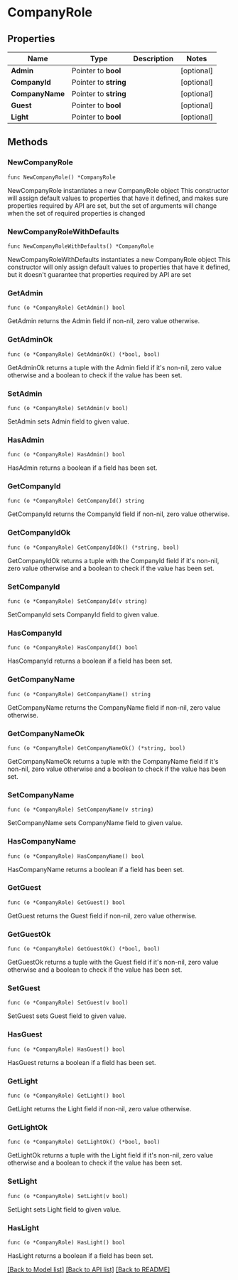 # CompanyRole

## Properties

Name | Type | Description | Notes
------------ | ------------- | ------------- | -------------
**Admin** | Pointer to **bool** |  | [optional] 
**CompanyId** | Pointer to **string** |  | [optional] 
**CompanyName** | Pointer to **string** |  | [optional] 
**Guest** | Pointer to **bool** |  | [optional] 
**Light** | Pointer to **bool** |  | [optional] 

## Methods

### NewCompanyRole

`func NewCompanyRole() *CompanyRole`

NewCompanyRole instantiates a new CompanyRole object
This constructor will assign default values to properties that have it defined,
and makes sure properties required by API are set, but the set of arguments
will change when the set of required properties is changed

### NewCompanyRoleWithDefaults

`func NewCompanyRoleWithDefaults() *CompanyRole`

NewCompanyRoleWithDefaults instantiates a new CompanyRole object
This constructor will only assign default values to properties that have it defined,
but it doesn't guarantee that properties required by API are set

### GetAdmin

`func (o *CompanyRole) GetAdmin() bool`

GetAdmin returns the Admin field if non-nil, zero value otherwise.

### GetAdminOk

`func (o *CompanyRole) GetAdminOk() (*bool, bool)`

GetAdminOk returns a tuple with the Admin field if it's non-nil, zero value otherwise
and a boolean to check if the value has been set.

### SetAdmin

`func (o *CompanyRole) SetAdmin(v bool)`

SetAdmin sets Admin field to given value.

### HasAdmin

`func (o *CompanyRole) HasAdmin() bool`

HasAdmin returns a boolean if a field has been set.

### GetCompanyId

`func (o *CompanyRole) GetCompanyId() string`

GetCompanyId returns the CompanyId field if non-nil, zero value otherwise.

### GetCompanyIdOk

`func (o *CompanyRole) GetCompanyIdOk() (*string, bool)`

GetCompanyIdOk returns a tuple with the CompanyId field if it's non-nil, zero value otherwise
and a boolean to check if the value has been set.

### SetCompanyId

`func (o *CompanyRole) SetCompanyId(v string)`

SetCompanyId sets CompanyId field to given value.

### HasCompanyId

`func (o *CompanyRole) HasCompanyId() bool`

HasCompanyId returns a boolean if a field has been set.

### GetCompanyName

`func (o *CompanyRole) GetCompanyName() string`

GetCompanyName returns the CompanyName field if non-nil, zero value otherwise.

### GetCompanyNameOk

`func (o *CompanyRole) GetCompanyNameOk() (*string, bool)`

GetCompanyNameOk returns a tuple with the CompanyName field if it's non-nil, zero value otherwise
and a boolean to check if the value has been set.

### SetCompanyName

`func (o *CompanyRole) SetCompanyName(v string)`

SetCompanyName sets CompanyName field to given value.

### HasCompanyName

`func (o *CompanyRole) HasCompanyName() bool`

HasCompanyName returns a boolean if a field has been set.

### GetGuest

`func (o *CompanyRole) GetGuest() bool`

GetGuest returns the Guest field if non-nil, zero value otherwise.

### GetGuestOk

`func (o *CompanyRole) GetGuestOk() (*bool, bool)`

GetGuestOk returns a tuple with the Guest field if it's non-nil, zero value otherwise
and a boolean to check if the value has been set.

### SetGuest

`func (o *CompanyRole) SetGuest(v bool)`

SetGuest sets Guest field to given value.

### HasGuest

`func (o *CompanyRole) HasGuest() bool`

HasGuest returns a boolean if a field has been set.

### GetLight

`func (o *CompanyRole) GetLight() bool`

GetLight returns the Light field if non-nil, zero value otherwise.

### GetLightOk

`func (o *CompanyRole) GetLightOk() (*bool, bool)`

GetLightOk returns a tuple with the Light field if it's non-nil, zero value otherwise
and a boolean to check if the value has been set.

### SetLight

`func (o *CompanyRole) SetLight(v bool)`

SetLight sets Light field to given value.

### HasLight

`func (o *CompanyRole) HasLight() bool`

HasLight returns a boolean if a field has been set.


[[Back to Model list]](../README.md#documentation-for-models) [[Back to API list]](../README.md#documentation-for-api-endpoints) [[Back to README]](../README.md)


